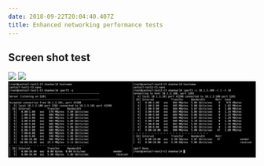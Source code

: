 ```yaml
---
date: 2018-09-22T20:04:40.407Z
title: Enhanced networking performance tests
---
```


## Screen shot test

<img class="special-img-class" src="/enhanced_networking/t3-nano-iperf3.png" />
<img class="special-img-class" src="/images/enhanced_networking/t3-nano-iperf3.png" />
<img class="special-img-class" src="../../static/images/enhanced_networking/t3-nano-iperf3.png" />